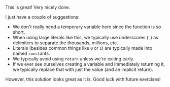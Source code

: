 This is great! Very nicely done.

I just have a couple of suggestions:
- We don't really need a temporary variable here since the function is so short.
- When using large literals like this, we typically use underscores (`_`) as delimiters to separate the thousands, millions, etc.
- Literals (besides common things like `0` or `1`) are typically made into named `const`ants.
- We typically avoid using `return` unless we're exiting early.
- If we ever see ourselves creating a variable and immediately returning it, we typically replace that with just the value (and an implicit return).

However, this solution looks great as it is. Good luck with future exercises!